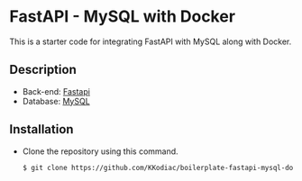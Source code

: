 # FastAPI - MySQL with Docker

This is a starter code for integrating FastAPI with MySQL along with Docker.

## Description 
- Back-end: [Fastapi](https://fastapi.tiangolo.com)
- Database: [MySQL](https://www.mysql.com)

## Installation 
- Clone the repository using this command.
    ```sh
    $ git clone https://github.com/KKodiac/boilerplate-fastapi-mysql-docker.git
    ```
